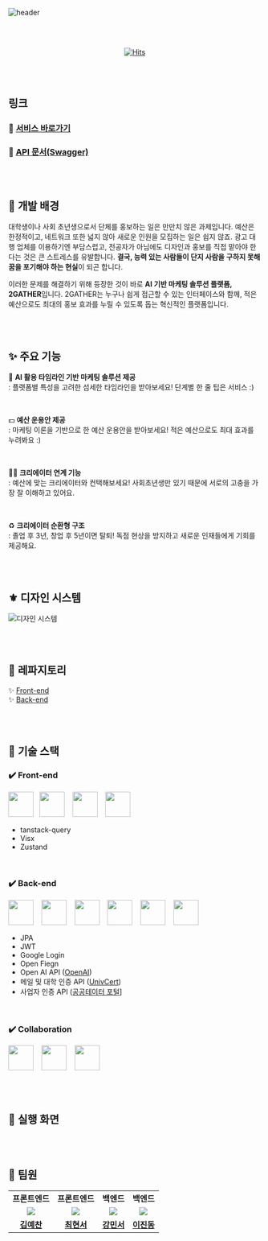 ![header](https://capsule-render.vercel.app/api?type=waving&color=gradient&height=300&section=header&text=상상만%20하던%20아이디어를%20현실로%20by%20Togather&fontSize=45&fontAlignY=40&desc=2024%20멋쟁이사자처럼%2012기%204호선톤%20&descAlign=80)

<br><br>
<div align="center">

[![Hits](https://hits.seeyoufarm.com/api/count/incr/badge.svg?url=https%3A%2F%2Fgithub.com%2FLine4thon-Gather&count_bg=%23000000&title_bg=%23000000&icon=github.svg&icon_color=%23FFFFFF&title=GitHub&edge_flat=false)](https://hits.seeyoufarm.com)

</div>

<br><br>

## 링크
### 🔗 [서비스 바로가기](https://www.to-gather.info)
### 🔗 [API 문서(Swagger)](https://backend.to-gather.info/swagger-ui/index.html)

<br><br>

## 👐 개발 배경
대학생이나 사회 초년생으로서 단체를 홍보하는 일은 만만치 않은 과제입니다. 예산은 한정적이고, 네트워크 또한 넓지 않아 새로운 인원을 모집하는 일은 쉽지 않죠. 광고 대행 업체를 이용하기엔 부담스럽고, 전공자가 아님에도 디자인과 홍보를 직접 맡아야 한다는 것은 큰 스트레스를 유발합니다. **결국, 능력 있는 사람들이 단지 사람을 구하지 못해 꿈을 포기해야 하는 현실**이 되곤 합니다.

이러한 문제를 해결하기 위해 등장한 것이 바로 **AI 기반 마케팅 솔루션 플랫폼, 2GATHER**입니다. 2GATHER는 누구나 쉽게 접근할 수 있는 인터페이스와 함께, 적은 예산으로도 최대의 홍보 효과를 누릴 수 있도록 돕는 혁신적인 플랫폼입니다.

<br><br>

## ✨ 주요 기능
🤖 **AI 활용 타임라인 기반 마케팅 솔루션 제공**
<br>
: 플랫폼별 특성을 고려한 섬세한 타임라인을 받아보세요! 단계별 한 줄 팁은 서비스 :)

<br>

💵 **예산 운용안 제공**
<br>
: 마케팅 이론을 기반으로 한 예산 운용안을 받아보세요! 적은 예산으로도 최대 효과를 누려봐요 :)

<br>

🙆‍♀️ **크리에이터 연계 기능**
<br>
: 예산에 맞는 크리에이터와 컨택해보세요! 사회초년생만 있기 때문에 서로의 고충을 가장 잘 이해하고 있어요.

<br>

♻️ **크리에이터 순환형 구조**
<br>
: 졸업 후 3년, 창업 후 5년이면 탈퇴! 독점 현상을 방지하고 새로운 인재들에게 기회를 제공해요.

<br><br>

## ⚜️ 디자인 시스템
![디자인 시스템](https://github.com/user-attachments/assets/4f4071bb-a7e8-4b3f-a341-e3487de6f431)

<br><br>

## 📁 레파지토리
✨ [Front-end](https://github.com/Line4thon-Gather/gather_Front_End)
<br>
✨ [Back-end](https://github.com/Line4thon-Gather/gather_back_end)

<br><br>

## 🦾 기술 스택
### ✔️ Front-end
<p>
  <img src="https://cdn.jsdelivr.net/gh/devicons/devicon@latest/icons/amazonwebservices/amazonwebservices-original-wordmark.svg" width="50" height="50" />&nbsp;&nbsp;
  <img src="https://cdn.jsdelivr.net/gh/devicons/devicon@latest/icons/docker/docker-plain-wordmark.svg" width="50" height="50" />&nbsp;&nbsp;&nbsp;
  <img src="https://cdn.jsdelivr.net/gh/devicons/devicon@latest/icons/react/react-original-wordmark.svg" width="50" height="50" />&nbsp;&nbsp;&nbsp;
  <img src="https://cdn.jsdelivr.net/gh/devicons/devicon@latest/icons/javascript/javascript-original.svg" width="50" height="50" />&nbsp;&nbsp;&nbsp;
</p>

- tanstack-query
- Visx
- Zustand

<br>

### ✔️ Back-end
<p>
  <img src="https://cdn.jsdelivr.net/gh/devicons/devicon@latest/icons/java/java-original-wordmark.svg" width="50" height="50" />&nbsp;&nbsp;&nbsp;
  <img src="https://cdn.jsdelivr.net/gh/devicons/devicon@latest/icons/spring/spring-original-wordmark.svg" width="50" height="50" />&nbsp;&nbsp;&nbsp;
  <img src="https://cdn.jsdelivr.net/gh/devicons/devicon@latest/icons/mysql/mysql-original-wordmark.svg" width="50" height="50" />&nbsp;&nbsp;&nbsp;
  <img src="https://cdn.jsdelivr.net/gh/devicons/devicon@latest/icons/docker/docker-plain-wordmark.svg" width="50" height="50" />&nbsp;&nbsp;&nbsp;
  <img src="https://cdn.jsdelivr.net/gh/devicons/devicon@latest/icons/oracle/oracle-original.svg" width="50" height="50" />&nbsp;&nbsp;&nbsp;
  <img src="https://cdn.jsdelivr.net/gh/devicons/devicon@latest/icons/swagger/swagger-original-wordmark.svg" width="50" height="50" />&nbsp;&nbsp;&nbsp;
</p>

- JPA
- JWT
- Google Login
- Open Fiegn
- Open AI API ([OpenAI](https://openai.com/index/openai-api))
- 메일 및 대학 인증 API ([UnivCert](https://univcert.com))
- 사업자 인증 API ([공공테이터 포털](https://www.data.go.kr/tcs/dss/selectApiDataDetailView.do?publicDataPk=15081808#/layer-api-guide)]

<br>

### ✔️ Collaboration

<p>
  <img src="https://cdn.jsdelivr.net/gh/devicons/devicon@latest/icons/github/github-original-wordmark.svg" width="50" height="50" />&nbsp;&nbsp;&nbsp;
  <img src="https://cdn.jsdelivr.net/gh/devicons/devicon@latest/icons/figma/figma-original.svg" width="50" height="50" />&nbsp;&nbsp;&nbsp;
  <img src="https://cdn.jsdelivr.net/gh/devicons/devicon@latest/icons/notion/notion-original.svg" width="50" height="50" />&nbsp;&nbsp;&nbsp;
</p>

<br><br>

## 👀 실행 화면

<br><br>

## 👻 팀원
<table width="50%" align="center">
    <tr>
        <td align="center"><b>프론트엔드</b></td>
        <td align="center"><b>프론트엔드</b></td>
        <td align="center"><b>백엔드</b></td>
        <td align="center"><b>백엔드</b></td>
    </tr>
    <tr>
        <td align="center"><img src="https://avatars.githubusercontent.com/u/154305913?v=4"></td>
        <td align="center"><img src="https://avatars.githubusercontent.com/u/80738573?v=4"></td>
        <td align="center"><img src="https://avatars.githubusercontent.com/u/98332877?v=4"></td>
        <td align="center"><img src="https://avatars.githubusercontent.com/u/149242983?v=4"></td>
    </tr>
    <tr>
        <td align="center"><b><a href="https://github.com/az20058">김예찬</a></b></td>
        <td align="center"><b><a href="https://github.com/kittyismylife">최현서</a></b></td>
        <td align="center"><b><a href="https://github.com/MinseoKangQ">강민서</a></b></td>
        <td align="center"><b><a href="https://github.com/Jindongleee">이진동</a></b></td>
    </tr>
</table>

<br><br>
